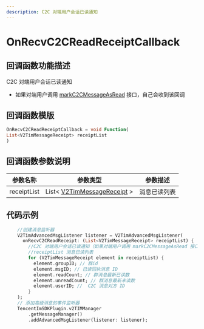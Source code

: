 ```yaml
---
description: C2C 对端用户会话已读通知
---
```


# OnRecvC2CReadReceiptCallback

## 回调函数功能描述

C2C 对端用户会话已读通知

* 如果对端用户调用 [markC2CMessageAsRead](../v2timmessagemanager/markc2cmessageasread.md) 接口，自己会收到该回调

## 回调函数模版

```dart
OnRecvC2CReadReceiptCallback = void Function(
List<V2TimMessageReceipt> receiptList
)
```

## 回调函数参数说明

| 参数名称        | 参数类型                                                                           | 参数描述   |
| ----------- | ------------------------------------------------------------------------------ | ------ |
| receiptList | List< [V2TimMessageReceipt](../guan-jian-lei/message/v2timmessagereceipt.md) > | 消息已读列表 |

## 代码示例

```dart
    //创建消息监听器
    V2TimAdvancedMsgListener listener = V2TimAdvancedMsgListener(
      onRecvC2CReadReceipt: (List<V2TimMessageReceipt> receiptList) {
        //C2C 对端用户会话已读通知（如果对端用户调用 markC2CMessageAsRead 接口，自己会收到该回调，回调只会携带对端 userID 和对端已读 timestamp 信息）
        //receiptList 消息已读列表
        for (V2TimMessageReceipt element in receiptList) {
          element.groupID; // 群id
          element.msgID; // 已读回执消息 ID
          element.readCount; // 群消息最新已读数
          element.unreadCount; // 群消息最新未读数
          element.userID; //  C2C 消息对方 ID
        }
    );
    // 添加高级消息的事件监听器
    TencentImSDKPlugin.v2TIMManager
        .getMessageManager()
        .addAdvancedMsgListener(listener: listener);
```

